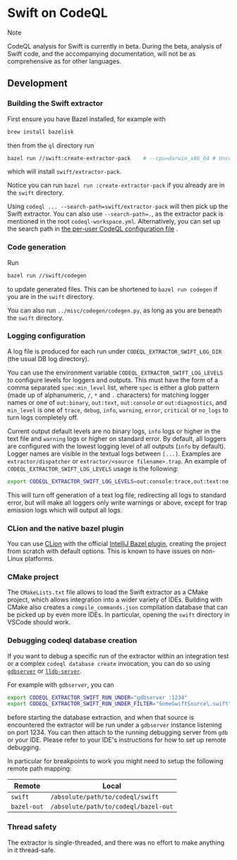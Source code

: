 # Swift on CodeQL

> [!NOTE]
> CodeQL analysis for Swift is currently in beta. During the beta, analysis of Swift code, and the accompanying documentation, will not be as comprehensive as for other languages.

## Development

### Building the Swift extractor

First ensure you have Bazel installed, for example with

```bash
brew install bazelisk
```

then from the `ql` directory run

```bash
bazel run //swift:create-extractor-pack    # --cpu=darwin_x86_64 # Uncomment on Arm-based Macs
```

which will install `swift/extractor-pack`.

Notice you can run `bazel run :create-extractor-pack` if you already are in the `swift` directory.

Using `codeql ... --search-path=swift/extractor-pack` will then pick up the Swift extractor. You can also use
`--search-path=.`, as the extractor pack is mentioned in the root `codeql-workspace.yml`. Alternatively, you can
set up the search path
in [the per-user CodeQL configuration file](https://docs.github.com/en/code-security/codeql-cli/using-the-codeql-cli/specifying-command-options-in-a-codeql-configuration-file#using-a-codeql-configuration-file)
.

### Code generation

Run

```bash
bazel run //swift/codegen
```

to update generated files. This can be shortened to
`bazel run codegen` if you are in the `swift` directory.

You can also run `../misc/codegen/codegen.py`, as long as you are beneath the `swift` directory.

### Logging configuration

A log file is produced for each run under `CODEQL_EXTRACTOR_SWIFT_LOG_DIR` (the usual DB log directory).

You can use the environment variable `CODEQL_EXTRACTOR_SWIFT_LOG_LEVELS` to configure levels for
loggers and outputs. This must have the form of a comma separated `spec:min_level` list, where
`spec` is either a glob pattern (made up of alphanumeric, `/`, `*` and `.` characters) for
matching logger names or one of `out:binary`, `out:text`, `out:console` or `out:diagnostics`, and `min_level` is one
of `trace`, `debug`, `info`, `warning`, `error`, `critical` or `no_logs` to turn logs completely off.

Current output default levels are no binary logs, `info` logs or higher in the text file and `warning` logs or higher on
standard error. By default, all loggers are configured with the lowest logging level of all outputs (`info` by default).
Logger names are visible in the textual logs between `[...]`. Examples are `extractor/dispatcher`
or `extractor/<source filename>.trap`. An example of `CODEQL_EXTRACTOR_SWIFT_LOG_LEVELS` usage is the following:

```bash
export CODEQL_EXTRACTOR_SWIFT_LOG_LEVELS=out:console:trace,out:text:no_logs,*:warning,*.trap:trace
```

This will turn off generation of a text log file, redirecting all logs to standard error, but will make all loggers only
write warnings or above, except for trap emission logs which will output all logs.

### CLion and the native bazel plugin

You can use [CLion][1] with the official [IntelliJ Bazel plugin][2], creating the project from scratch with default
options. This is known to have issues on non-Linux platforms.

[1]: https://www.jetbrains.com/clion/

[2]: https://ij.bazel.build/

### CMake project

The `CMakeLists.txt` file allows to load the Swift extractor as a CMake project, which allows integration into a wider
variety of IDEs. Building with CMake also creates a `compile_commands.json` compilation database that can be picked up
by even more IDEs. In particular, opening the `swift` directory in VSCode should work.

### Debugging codeql database creation

If you want to debug a specific run of the extractor within an integration test or a complex `codeql database create`
invocation, you can do so using [`gdbserver`][gdbserver] or [`lldb-server`][lldb-server].

[gdbserver]: https://sourceware.org/gdb/onlinedocs/gdb/gdbserver-man.html

[lldb-server]: https://lldb.llvm.org/man/lldb-server.html

For example with `gdbserver`, you can

```bash
export CODEQL_EXTRACTOR_SWIFT_RUN_UNDER="gdbserver :1234"
export CODEQL_EXTRACTOR_SWIFT_RUN_UNDER_FILTER="SomeSwiftSource\.swift"  # can be any regex matching extractor args
```

before starting the database extraction, and when that source is encountered the extractor will be run under
a `gdbserver` instance listening on port 1234. You can then attach to the running debugging server from `gdb` or your
IDE. Please refer to your IDE's instructions for how to set up remote debugging.

In particular for breakpoints to work you might need to setup the following remote path mapping:

| Remote      | Local                                |
|-------------|--------------------------------------|
| `swift`     | `/absolute/path/to/codeql/swift`     |
| `bazel-out` | `/absolute/path/to/codeql/bazel-out` |

### Thread safety

The extractor is single-threaded, and there was no effort to make anything in it thread-safe.
